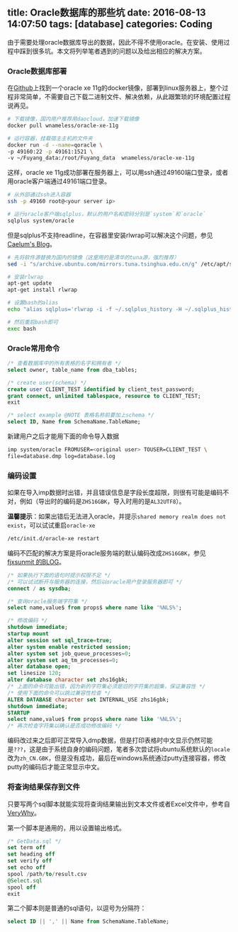title: Oracle数据库的那些坑
date: 2016-08-13 14:07:50
tags: [database]
categories: Coding
---
由于需要处理oracle数据库导出的数据，因此不得不使用oracle。在安装、使用过程中踩到很多坑。本文将列举笔者遇到的问题以及给出相应的解决方案。

### Oracle数据库部署
在[Github](https://github.com/wnameless/docker-oracle-xe-11g)上找到一个oracle xe 11g的docker镜像，部署到linux服务器上，整个过程非常简单，不需要自己下载二进制文件、解决依赖，从此跟繁琐的环境配置过程说再见。
``` bash
# 下载镜像，国内用户推荐用daocloud，加速下载镜像
docker pull wnameless/oracle-xe-11g    

# 运行容器，挂载宿主主机的文件夹
docker run -d --name=qoracle \
-p 49160:22 -p 49161:1521 \
-v ~/Fuyang_data:/root/Fuyang_data  wnameless/oracle-xe-11g
```

这样，oracle xe 11g成功部署在服务器上，可以用ssh通过49160端口登录，或者用oracle客户端通过49161端口登录。
``` bash
# 从外部通过ssh进入容器
ssh -p 49160 root@<your server ip>

# 运行oracle客户端sqlplus，默认的用户名和密码分别是`system`和`oracle`
sqlplus system/oracle
```
<!--more-->
但是sqlplus不支持readline，在容器里安装rlwrap可以解决这个问题，参见[Caelum's Blog](http://blog.cachemiss.com/articles/Using%20readline%20with%20Oracle%20SQL*Plus.pod)。
``` bash
# 先将软件源替换为国内的镜像（这里用的是清华的tuna源，强烈推荐）
sed -i "s/archive.ubuntu.com/mirrors.tuna.tsinghua.edu.cn/g" /etc/apt/sources.list

# 安装rlwrap
apt-get update
apt-get install rlwrap

# 设置bash的alias
echo "alias sqlplus='rlwrap -i -f ~/.sqlplus_history -H ~/.sqlplus_history -s 30000 sqlplus'" >> ~/.bashrc

# 然后重启bash即可
exec bash
```

### Oracle常用命令
``` sql
/* 查看数据库中的所有表格的名字和拥有者 */
select owner, table_name from dba_tables;

/* create user(schema) */
create user CLIENT_TEST identified by client_test_password;
grant connect, unlimited tablespace, resource to CLIENT_TEST;
exit

/* select example @NOTE 表格名称前要加上schema */
select ID, Name from SchemaName.TableName;
```
新建用户之后才能用下面的命令导入数据
``` bash
imp system/oracle FROMUSER=<original user> TOUSER=CLIENT_TEST \
file=database.dmp log=database.log
```

### 编码设置
如果在导入imp数据时出错，并且错误信息是字段长度超限，则很有可能是编码不对，例如（导出时的编码是`ZHS16GBK`，导入时用的是`AL32UTF8`）。

**温馨提示**：如果出错后无法进入oracle，并提示`shared memory realm does not exist`，可以试试重启`oracle-xe`
``` bash
/etc/init.d/oracle-xe restart
```

编码不匹配的解决方案是将oracle服务端的默认编码改成`ZHS16GBK`，参见[fjxsunmit 的BLOG](http://fjxsunmit.blog.51cto.com/326634/600767)。
``` sql
/* 如果执行下面的语句时提示权限不足 */
/* 可以试试断开与服务器的连接，然后以oracle用户登录服务器即可 */
connect / as sysdba;

/* 查询oracle服务端字符集 */
select name,value$ from props$ where name like '%NLS%';

/* 修改编码 */
shutdown immediate;
startup mount
alter session set sql_trace=true;
alter system enable restricted session;
alter system set job_queue_processes=0;
alter system set aq_tm_processes=0;
alter database open;
set linesize 120;
alter database character set zhs16gbk;
/* 上面的命令可能出错，因为新的字符集必须是旧的字符集的超集，保证兼容性 */
/* 使用下面的命令可以跳过兼容性检查 */
ALTER DATABASE character set INTERNAL_USE zhs16gbk;
shutdown immediate;
STARTUP
select name,value$ from props$ where name like '%NLS%';
/* 再次检查字符集以确认是否成功修改编码 */

```

编码改过来之后即可正常导入dmp数据，但是打印表格时中文显示仍然可能是`???`，这是由于系统自身的编码问题，笔者多次尝试将ubuntu系统默认的`locale`改为`zh_CN.GBK`，但是没有成功，最后在windows系统通过putty连接容器，修改putty的编码后才能正常显示中文。

### 将查询结果保存到文件
只要写两个sql脚本就能实现将查询结果输出到文本文件或者Excel文件中，参考自[VeryWhy](http://verywhy.com/7097/oracle-sqlplus%E6%9F%A5%E8%AF%A2%E7%BB%93%E6%9E%9C%E8%BE%93%E5%87%BA%E5%88%B0%E6%96%87%E6%9C%AC%E6%96%87%E4%BB%B6%E6%88%96excel%E6%96%87%E4%BB%B6%E4%B8%AD%E7%9A%84%E6%96%B9%E6%B3%95)。

第一个脚本是通用的，用以设置输出格式。

``` sql
/* GetData.sql */
set term off
set heading off
set verify off
set echo off
spool /path/to/result.csv
@Select.sql
spool off
exit
```

第二个脚本则是普通的sql语句，以逗号为分隔符：
``` sql
select ID || ',' || Name from SchemaName.TableName;
```
